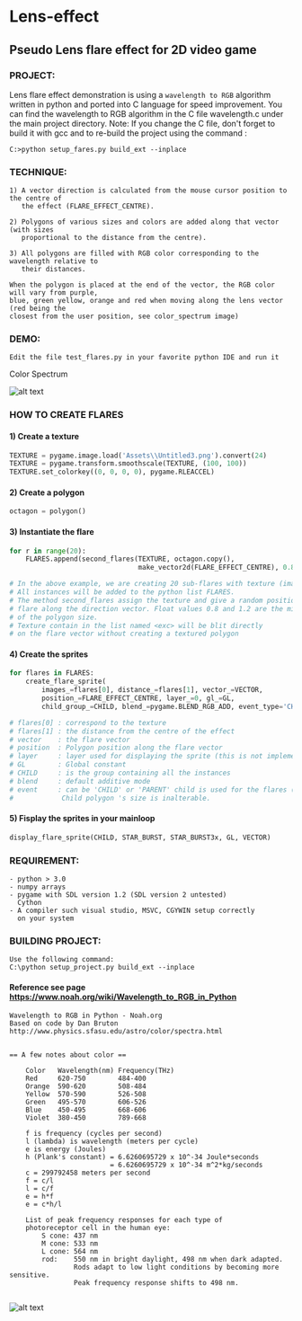 # Lens-effect

## Pseudo Lens flare effect for 2D video game

### PROJECT:

Lens flare effect demonstration is using a `wavelength to RGB` algorithm
written in python and ported into C language for speed improvement.
You can find the wavelength to RGB algorithm in the C file wavelength.c under the main
project directory.
Note:
    If you change the C file, don't forget to build it with gcc and to re-build the project
    using the command : 

```DOS
C:>python setup_fares.py build_ext --inplace
```

### TECHNIQUE:
```
1) A vector direction is calculated from the mouse cursor position to the centre of
   the effect (FLARE_EFFECT_CENTRE). 
   
2) Polygons of various sizes and colors are added along that vector (with sizes 
   proportional to the distance from the centre).
   
3) All polygons are filled with RGB color corresponding to the wavelength relative to
   their distances.
   
When the polygon is placed at the end of the vector, the RGB color will vary from purple,
blue, green yellow, orange and red when moving along the lens vector (red being the
closest from the user position, see color_spectrum image)
```

### DEMO: 
```
Edit the file test_flares.py in your favorite python IDE and run it
```

Color Spectrum

![alt text](https://github.com/yoyoberenguer/lens-effect/blob/master/color_spectrum.png) 

### HOW TO CREATE FLARES

#### 1) Create a texture
```python
TEXTURE = pygame.image.load('Assets\\Untitled3.png').convert(24)
TEXTURE = pygame.transform.smoothscale(TEXTURE, (100, 100))
TEXTURE.set_colorkey((0, 0, 0, 0), pygame.RLEACCEL) 
```

#### 2) Create a polygon
```python
octagon = polygon()
```
#### 3) Instantiate the flare
``` python
for r in range(20):
    FLARES.append(second_flares(TEXTURE, octagon.copy(),
                                make_vector2d(FLARE_EFFECT_CENTRE), 0.8, 1.2, exc))

# In the above example, we are creating 20 sub-flares with texture (image Untitled3.png)
# All instances will be added to the python list FLARES.
# The method second_flares assign the texture and give a random position to the
# flare along the direction vector. Float values 0.8 and 1.2 are the minimum and maximum
# of the polygon size.
# Texture contain in the list named <exc> will be blit directly
# on the flare vector without creating a textured polygon
```
#### 4) Create the sprites
```python
for flares in FLARES:
    create_flare_sprite(
        images_=flares[0], distance_=flares[1], vector_=VECTOR,
        position_=FLARE_EFFECT_CENTRE, layer_=0, gl_=GL,
        child_group_=CHILD, blend_=pygame.BLEND_RGB_ADD, event_type='CHILD', delete_=False)

# flares[0] : correspond to the texture 
# flares[1] : the distance from the centre of the effect
# vector    : the flare vector
# position  : Polygon position along the flare vector
# layer     : layer used for displaying the sprite (this is not implemented yet)
# GL        : Global constant 
# CHILD     : is the group containing all the instances
# blend     : default additive mode 
# event     : can be 'CHILD' or 'PARENT' child is used for the flares (polygons)
#            Child polygon 's size is inalterable. 
```
#### 5) Fisplay the sprites in your mainloop
```python
display_flare_sprite(CHILD, STAR_BURST, STAR_BURST3x, GL, VECTOR)
```

### REQUIREMENT:
```
- python > 3.0
- numpy arrays
- pygame with SDL version 1.2 (SDL version 2 untested)
  Cython
- A compiler such visual studio, MSVC, CGYWIN setup correctly
  on your system
```

### BUILDING PROJECT:
```
Use the following command:
C:\python setup_project.py build_ext --inplace
```

#### Reference see page https://www.noah.org/wiki/Wavelength_to_RGB_in_Python

```
Wavelength to RGB in Python - Noah.org
Based on code by Dan Bruton
http://www.physics.sfasu.edu/astro/color/spectra.html


== A few notes about color ==

    Color   Wavelength(nm) Frequency(THz)
    Red     620-750        484-400
    Orange  590-620        508-484
    Yellow  570-590        526-508
    Green   495-570        606-526
    Blue    450-495        668-606
    Violet  380-450        789-668

    f is frequency (cycles per second)
    l (lambda) is wavelength (meters per cycle)
    e is energy (Joules)
    h (Plank's constant) = 6.6260695729 x 10^-34 Joule*seconds
                         = 6.6260695729 x 10^-34 m^2*kg/seconds
    c = 299792458 meters per second
    f = c/l
    l = c/f
    e = h*f
    e = c*h/l

    List of peak frequency responses for each type of 
    photoreceptor cell in the human eye:
        S cone: 437 nm
        M cone: 533 nm
        L cone: 564 nm
        rod:    550 nm in bright daylight, 498 nm when dark adapted. 
                Rods adapt to low light conditions by becoming more sensitive.
                Peak frequency response shifts to 498 nm.


```


![alt text](https://github.com/yoyoberenguer/lens-effect/blob/master/LensFlare.gif) 

